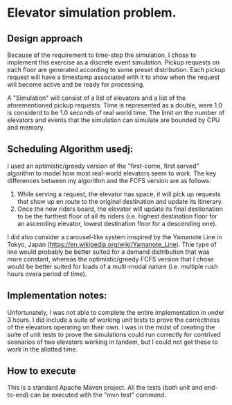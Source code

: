 # Elevator simulation problem.

## Design approach
Because of the requirement to time-step the simulation, I chose to implement
this exercise as a discrete event simulation.  Pickup requests on each floor
are generated according to some preset distribution.  Each pickup request
will have a timestamp associated with it to show when the request will become
active and be ready for processing.

A "Simulation" will consist of a list of elevators and a list of the
aforementioned pickup requests.  Time is represented as a double, were 1.0 is
considerd to be 1.0 seconds of real world time.  The limit on the number of
elevators and events that the simulation can simulate are bounded by CPU and
memory. 

## Scheduling Algorithm usedj:
I used an optimistic/greedy version of the "first-come, first served" algorithm
to model how most real-world elevators seem to work.  The key differences
between my algorithm and the FCFS version are as follows:

1.  While serving a request, the elevator has space, it will pick up requests
that show up en route to the original destination and update its itinerary.
2.  Once the new riders board, the elevator will update its final destionation to
be the furthest floor of all its riders (i.e. highest destination floor for an
ascending elevator, lowest destination floor for a descending one).

I did also consider a carousel-like system imspired by the Yamanote Line in
Tokyo, Japan (https://en.wikipedia.org/wiki/Yamanote_Line).  Thie type of line
would probably be better suited for a demand distribution that was more constant,
whereas the optimistic/greedy FCFS version that I chose would be better suited
for loads of a multi-modal nature (i.e. multiple rush hours overa period of time).

## Implementation notes:
Unfortunately, I was not able to complete the entire implementation in under 3
hours.  I did include a suite of working unit tests to prove the correctness of
the elevators operating on their own.  I was in the midst of creating the suite
of unit tests to prove the simulations could run correctly for contrived
scenarios of two elevators working in tandem, but I could not get these to work
in the allotted time.

## How to execute

This is a standard Apache Maven project.  All the tests (both unit and end-to-end)
can be executed with the "mvn test" command. 
